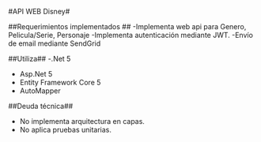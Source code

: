 #API WEB Disney#

##Requerimientos implementados ##
-Implementa web api para Genero, Pelicula/Serie, Personaje
-Implementa autenticación mediante JWT.
-Envío de email mediante SendGrid

##Utiliza##
-.Net 5
- Asp.Net 5
- Entity Framework Core 5
- AutoMapper 

##Deuda técnica##
- No implementa arquitectura en capas.
- No aplica pruebas unitarias.

